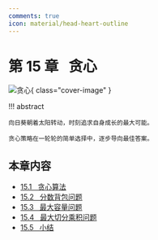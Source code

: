 ```yaml
---
comments: true
icon: material/head-heart-outline
---
```


# 第 15 章 &nbsp; 贪心

<div class="center-table" markdown>

![贪心](../assets/covers/chapter_greedy.jpg){ class="cover-image" }

</div>

!!! abstract

    向日葵朝着太阳转动，时刻追求自身成长的最大可能。

    贪心策略在一轮轮的简单选择中，逐步导向最佳答案。

## 本章内容

- [15.1 &nbsp; 贪心算法](https://www.hello-algo.com/chapter_greedy/greedy_algorithm/)
- [15.2 &nbsp; 分数背包问题](https://www.hello-algo.com/chapter_greedy/fractional_knapsack_problem/)
- [15.3 &nbsp; 最大容量问题](https://www.hello-algo.com/chapter_greedy/max_capacity_problem/)
- [15.4 &nbsp; 最大切分乘积问题](https://www.hello-algo.com/chapter_greedy/max_product_cutting_problem/)
- [15.5 &nbsp; 小结](https://www.hello-algo.com/chapter_greedy/summary/)

